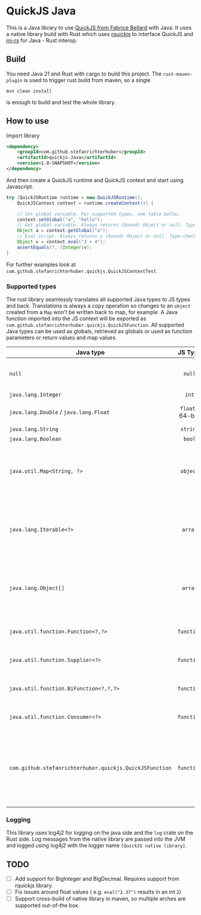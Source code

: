 # QuickJS Java

This is a Java library to use [QuickJS from Fabrice Bellard](https://bellard.org/quickjs/) with Java. It uses a native library build with Rust which uses [rquickjs](https://github.com/DelSkayn/rquickjs) to interface QuickJS and [jni-rs](https://github.com/jni-rs/jni-rs) for Java - Rust interop.

## Build

You need Java 21 and Rust with cargo to build this project. The `rust-maven-plugin` is used to trigger rust build from maven, so a single

```cli
mvn clean install
```

is enough to build and test the whole library.

## How to use

Import library

```xml
<dependency>
    <groupId>com.github.stefanrichterhuber</groupId>
    <artifactId>quickjs-Java</artifactId>
    <version>1.0-SNAPSHOT</version>
</dependency>
```

And then create a QuickJS runtime and QuickJS context and start using Javascript.

```Java
try (QuickJSRuntime runtime = new QuickJSRuntime();
    QuickJSContext context = runtime.createContext()) {

    // Set global variable. For supported types, see table below.
    context.setGlobal("a", "hello");
    // Get global variable. Always returns (boxed) Object or null. Type-check and cast on the java side. See table of supported types below.
    Object a = context.getGlobal("a");
    // Eval script. Always returns a (boxed) Object or null. Type-check and cast on the java side. See table of supported types below.
    Object v = context.eval("3 + 4");
    assertEquals(7, (Integer)v);
}
```

For further examples look at `com.github.stefanrichterhuber.quickjs.QuickJSContextTest`.

### Supported types

The rust library seamlessly translates all supported Java types to JS types and back. Translations is always a copy operation so changes to an `object` created from a `Map` won't be written back to map, for example. A Java function imported into the JS context will be exported as `com.github.stefanrichterhuber.quickjs.QuickJSFunction`.
All supported Java types can be used as globals, retrieved as globals or used as function parameters or return values and map values.

| Java type                                             |      JS Type              |  Remark                                                                                                                                                                       |
|---------------------------------------------------------|:-----------------------:|-------------------------------------------------------------------------------------------------------------------------------------------------------------------------------|
| `null`                                                  | `null`                  | Both js `null` and undefined are mapped to Java `null`.                                                                                                                       |
| `java.lang.Integer`                                     | `int`                   | -                                                                                                                                                                             |
| `java.lang.Double` / `java.lang.Float`                  | `float` ( 64-bit)       | rquickjs only supports 64-bit floats                                                                                                                                          |
| `java.lang.String`                                      | `string`                | -                                                                                                                                                                             |
| `java.lang.Boolean`                                     | `bool`                  | -                                                                                                                                                                             |
| `java.util.Map<String, ?>`                              | `object`                | Key is expected to be a String, values can be of any of the supported Java types, including another map or functions!                                                         |
| `java.lang.Iterable<?>`                                 | `array`                 | Iterable is copied value by value to JS array. JS arrays are converted to `java.util.ArrayList`. Values can be of any of the supported Java types.                            |
| `java.lang.Object[]`                                    | `array`                 | Array is copied value by value to JS array.  If extracted back from JS, the array will always return as a `java.util.ArrayList`.                                              |
| `java.util.function.Function<?,?>`                      | `function`              | both parameter and return type could be any of the supported Java types                                                                                                       |
| `java.util.function.Supplier<?>`                        | `function`              | return type could be any of the supported Java types                                                                                                                          |
| `java.util.function.BiFunction<?,?,?>`                  | `function`              | both parameters and return type could be any of the supported Java types                                                                                                      |
| `java.util.function.Consumer<?>`                        | `function`              | parameter could be any of the supported Java types                                                                                                                            |
| `com.github.stefanrichterhuber.quickjs.QuickJSFunction` | `function`              | if js returns a function, its converted to a QuickJSFunction which can be called from Java or added back to the JS context where it will be transformed back to a function    |

### Logging

This library uses log4j2 for logging on the java side and the `log` crate on the Rust side. Log messages from the native library are passed into the JVM and logged using log4j2 with the logger name `[QuickJS native library]`.

## TODO

- [ ] Add support for BigInteger and BigDecimal. Requires support from rquickjs library.
- [ ] Fix issues around float values ( e.g. `eval("2.37")` results in an int `2`)
- [ ] Support cross-build of native library in maven, so multiple arches are supported out-of-the box.
